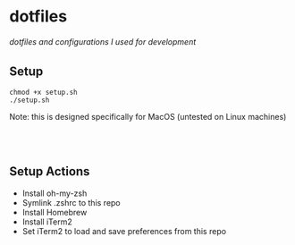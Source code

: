 # dotfiles
###### dotfiles and configurations I used for development

## Setup
```
chmod +x setup.sh
./setup.sh
```
Note: this is designed specifically for MacOS (untested on Linux machines)


<br><br>

## Setup Actions
- Install oh-my-zsh
- Symlink .zshrc to this repo
- Install Homebrew
- Install iTerm2
- Set iTerm2 to load and save preferences from this repo